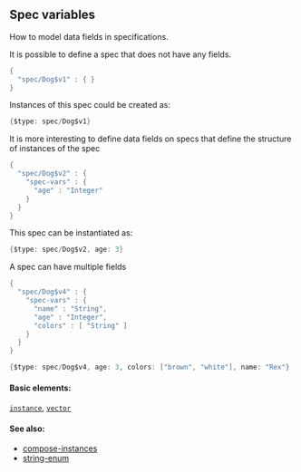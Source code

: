 <!---
  This markdown file was generated. Do not edit.
  -->

## Spec variables

How to model data fields in specifications.

It is possible to define a spec that does not have any fields.

```java
{
  "spec/Dog$v1" : { }
}
```

Instances of this spec could be created as:

```java
{$type: spec/Dog$v1}
```

It is more interesting to define data fields on specs that define the structure of instances of the spec

```java
{
  "spec/Dog$v2" : {
    "spec-vars" : {
      "age" : "Integer"
    }
  }
}
```

This spec can be instantiated as:

```java
{$type: spec/Dog$v2, age: 3}
```

A spec can have multiple fields

```java
{
  "spec/Dog$v4" : {
    "spec-vars" : {
      "name" : "String",
      "age" : "Integer",
      "colors" : [ "String" ]
    }
  }
}
```

```java
{$type: spec/Dog$v4, age: 3, colors: ["brown", "white"], name: "Rex"}
```

#### Basic elements:

[`instance`](../jadeite-basic-syntax-reference.md#instance), [`vector`](../jadeite-basic-syntax-reference.md#vector)

#### See also:

* [compose-instances](compose-instances.md)
* [string-enum](string-enum.md)


